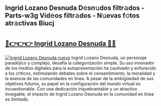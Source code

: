 ## Ingrid Lozano Desnuda D𝚎sn𝚞dos filtr𝚊dos - Parts-w3g Vid𝚎os filtr𝚊dos - N𝚞evas f𝚘tos atr𝚊ctivas Biucj

# <h2><a href="http://mb6ign.tromn.icu/?c=Ingrid+Lozano+Desnuda">🔗👉👉👉 Ingrid Lozano Desnuda 🔗🔗</a></h2>

[![Ingrid Lozano Desnuda nuevo](https://i.imgur.com/pEAQMta.gif)](http://mb6ign.tromn.icu/?c=Ingrid+Lozano+Desnuda)
Ingrid Lozano Desnuda, un personaje paradójico y complejo, desafía la categorización simple. Su uso innovador de los medios digitales para la autopresentación ha cautivado y enfurecido a los críticos, estimulando debates sobre el consentimiento, la moralidad y la esencia de las comunidades en línea. A pesar de la ambigüedad de sus objetivos futuros, su papel en la configuración del mundo virtual es incuestionable. Con una dedicación inquebrantable y un atractivo innegable, el impacto de Ingrid Lozano Desnuda en la comunidad en línea es ilimitado.

